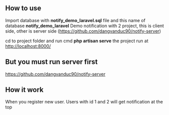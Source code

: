 ## How to use
Import database with <b>notify_demo_laravel.sql</b> file and this name of database <b>notify_demo_laravel</b>
Demo notification with 2 project, this is client side, other is server side (https://github.com/dangvanduc90/notify-server)

cd to project folder and run cmd <b>php artisan serve</b>
the project run at <a href="http://localhost:8000/">http://localhost:8000/</a>
## But you must run server first
https://github.com/dangvanduc90/notify-server
## How it work
When you register new user. Users with id 1 and 2 will get notification at the top